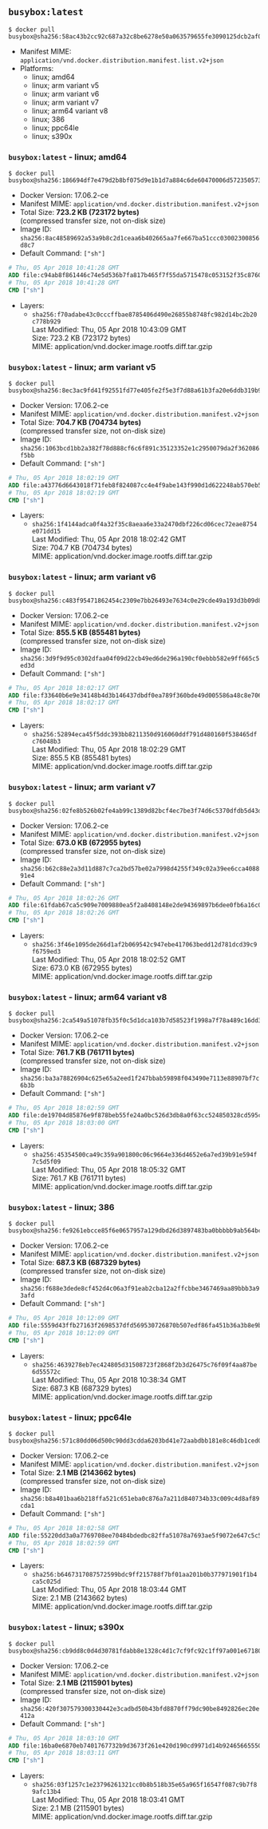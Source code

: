 ## `busybox:latest`

```console
$ docker pull busybox@sha256:58ac43b2cc92c687a32c8be6278e50a063579655fe3090125dcb2af0ff9e1a64
```

-	Manifest MIME: `application/vnd.docker.distribution.manifest.list.v2+json`
-	Platforms:
	-	linux; amd64
	-	linux; arm variant v5
	-	linux; arm variant v6
	-	linux; arm variant v7
	-	linux; arm64 variant v8
	-	linux; 386
	-	linux; ppc64le
	-	linux; s390x

### `busybox:latest` - linux; amd64

```console
$ docker pull busybox@sha256:186694df7e479d2b8bf075d9e1b1d7a884c6de60470006d572350573bfa6dcd2
```

-	Docker Version: 17.06.2-ce
-	Manifest MIME: `application/vnd.docker.distribution.manifest.v2+json`
-	Total Size: **723.2 KB (723172 bytes)**  
	(compressed transfer size, not on-disk size)
-	Image ID: `sha256:8ac48589692a53a9b8c2d1ceaa6b402665aa7fe667ba51ccc03002300856d8c7`
-	Default Command: `["sh"]`

```dockerfile
# Thu, 05 Apr 2018 10:41:28 GMT
ADD file:c94ab8f861446c74e5d536b7fa817b465f7f55da5715478c053152f35c8760c3 in / 
# Thu, 05 Apr 2018 10:41:28 GMT
CMD ["sh"]
```

-	Layers:
	-	`sha256:f70adabe43c0cccffbae8785406d490e26855b8748fc982d14bc2b20c778b929`  
		Last Modified: Thu, 05 Apr 2018 10:43:09 GMT  
		Size: 723.2 KB (723172 bytes)  
		MIME: application/vnd.docker.image.rootfs.diff.tar.gzip

### `busybox:latest` - linux; arm variant v5

```console
$ docker pull busybox@sha256:8ec3ac9fd41f92551fd77e405fe2f5e3f7d88a61b3fa20e6ddb319b97e0c7940
```

-	Docker Version: 17.06.2-ce
-	Manifest MIME: `application/vnd.docker.distribution.manifest.v2+json`
-	Total Size: **704.7 KB (704734 bytes)**  
	(compressed transfer size, not on-disk size)
-	Image ID: `sha256:1063bcd1bb2a382f78d888cf6c6f891c35123352e1c2950079da2f362086f5bb`
-	Default Command: `["sh"]`

```dockerfile
# Thu, 05 Apr 2018 18:02:19 GMT
ADD file:a43776d6643018f71feb8f824087cc4e4f9abe143f990d1d622248ab570eb503 in / 
# Thu, 05 Apr 2018 18:02:19 GMT
CMD ["sh"]
```

-	Layers:
	-	`sha256:1f4144adca0f4a32f35c8aeaa6e33a2470dbf226cd06cec72eae8754e071dd15`  
		Last Modified: Thu, 05 Apr 2018 18:02:42 GMT  
		Size: 704.7 KB (704734 bytes)  
		MIME: application/vnd.docker.image.rootfs.diff.tar.gzip

### `busybox:latest` - linux; arm variant v6

```console
$ docker pull busybox@sha256:c483f95471862454c2309e7bb26493e7634c0e29cde49a193d3b09d803e0fdea
```

-	Docker Version: 17.06.2-ce
-	Manifest MIME: `application/vnd.docker.distribution.manifest.v2+json`
-	Total Size: **855.5 KB (855481 bytes)**  
	(compressed transfer size, not on-disk size)
-	Image ID: `sha256:3d9f9d95c0302dfaa04f09d22cb49ed6de296a190cf0ebbb582e9ff665c5ed3d`
-	Default Command: `["sh"]`

```dockerfile
# Thu, 05 Apr 2018 18:02:17 GMT
ADD file:f33640b6e9e34148b4d3b146437dbdf0ea789f360bde49d005586a48c8e706f4 in / 
# Thu, 05 Apr 2018 18:02:17 GMT
CMD ["sh"]
```

-	Layers:
	-	`sha256:52894eca45f5ddc393bb8211350d916060ddf791d480160f538465dfc76048b3`  
		Last Modified: Thu, 05 Apr 2018 18:02:29 GMT  
		Size: 855.5 KB (855481 bytes)  
		MIME: application/vnd.docker.image.rootfs.diff.tar.gzip

### `busybox:latest` - linux; arm variant v7

```console
$ docker pull busybox@sha256:02fe8b526b02fe4ab99c1389d82bcf4ec7be3f74d6c5370dfdb5d43df79253d5
```

-	Docker Version: 17.06.2-ce
-	Manifest MIME: `application/vnd.docker.distribution.manifest.v2+json`
-	Total Size: **673.0 KB (672955 bytes)**  
	(compressed transfer size, not on-disk size)
-	Image ID: `sha256:b62c88e2a3d11d887c7ca2bd57be02a7998d4255f349c02a39ee6cca408891e4`
-	Default Command: `["sh"]`

```dockerfile
# Thu, 05 Apr 2018 18:02:26 GMT
ADD file:61fdab67ca5c909e7009880ea5f2a8408148e2de94369897b6dee0fb6a16c07a in / 
# Thu, 05 Apr 2018 18:02:26 GMT
CMD ["sh"]
```

-	Layers:
	-	`sha256:3f46e1095de266d1af2b069542c947ebe417063bedd12d781dcd39c9f6759ed3`  
		Last Modified: Thu, 05 Apr 2018 18:02:52 GMT  
		Size: 673.0 KB (672955 bytes)  
		MIME: application/vnd.docker.image.rootfs.diff.tar.gzip

### `busybox:latest` - linux; arm64 variant v8

```console
$ docker pull busybox@sha256:2ca549a51078fb35f0c5d1dca103b7d58523f1998a7f78a489c16dd38a5c5cf9
```

-	Docker Version: 17.06.2-ce
-	Manifest MIME: `application/vnd.docker.distribution.manifest.v2+json`
-	Total Size: **761.7 KB (761711 bytes)**  
	(compressed transfer size, not on-disk size)
-	Image ID: `sha256:ba3a78826904c625e65a2eed1f247bbab59898f043490e7113e88907bf7c6b3b`
-	Default Command: `["sh"]`

```dockerfile
# Thu, 05 Apr 2018 18:02:59 GMT
ADD file:de19704d85876e9f878beb55fe24a0bc526d3db8a0f63cc524850328cd595c03 in / 
# Thu, 05 Apr 2018 18:03:00 GMT
CMD ["sh"]
```

-	Layers:
	-	`sha256:45354500ca49c359a901800c06c9664e336d4652e6a7ed39b91e594f7c5d5f09`  
		Last Modified: Thu, 05 Apr 2018 18:05:32 GMT  
		Size: 761.7 KB (761711 bytes)  
		MIME: application/vnd.docker.image.rootfs.diff.tar.gzip

### `busybox:latest` - linux; 386

```console
$ docker pull busybox@sha256:fe9261ebcce85f6e0657957a129dbd26d3897483ba0bbbbb9ab564bc81041906
```

-	Docker Version: 17.06.2-ce
-	Manifest MIME: `application/vnd.docker.distribution.manifest.v2+json`
-	Total Size: **687.3 KB (687329 bytes)**  
	(compressed transfer size, not on-disk size)
-	Image ID: `sha256:f688e3dede8cf452d4c06a3f91eab2cba12a2ffcbbe3467469aa89bbb3a93afd`
-	Default Command: `["sh"]`

```dockerfile
# Thu, 05 Apr 2018 10:12:09 GMT
ADD file:5559d43ffb27163f2698537dfd569530726870b507edf86fa451b36a3b8e9b12 in / 
# Thu, 05 Apr 2018 10:12:09 GMT
CMD ["sh"]
```

-	Layers:
	-	`sha256:4639278eb7ec424805d31508723f2868f2b3d26475c76f09f4aa87be6d55572c`  
		Last Modified: Thu, 05 Apr 2018 10:38:34 GMT  
		Size: 687.3 KB (687329 bytes)  
		MIME: application/vnd.docker.image.rootfs.diff.tar.gzip

### `busybox:latest` - linux; ppc64le

```console
$ docker pull busybox@sha256:571c80dd06d500c90dd3cdda6203bd41e72aabdbb181e8c46db1ced0fc448ea0
```

-	Docker Version: 17.06.2-ce
-	Manifest MIME: `application/vnd.docker.distribution.manifest.v2+json`
-	Total Size: **2.1 MB (2143662 bytes)**  
	(compressed transfer size, not on-disk size)
-	Image ID: `sha256:b8a401baa6b218ffa521c651eba0c876a7a211d840734b33c009c4d8af89cda1`
-	Default Command: `["sh"]`

```dockerfile
# Thu, 05 Apr 2018 18:02:58 GMT
ADD file:55220dd3a0a7769708ee70484bdedbc82ffa51078a7693ae5f9072e647c5c5e8 in / 
# Thu, 05 Apr 2018 18:02:59 GMT
CMD ["sh"]
```

-	Layers:
	-	`sha256:b6467317087572599bdc9ff215788f7bf01aa201b0b377971901f1b4ca5c025d`  
		Last Modified: Thu, 05 Apr 2018 18:03:44 GMT  
		Size: 2.1 MB (2143662 bytes)  
		MIME: application/vnd.docker.image.rootfs.diff.tar.gzip

### `busybox:latest` - linux; s390x

```console
$ docker pull busybox@sha256:cb9dd8c0d4d30781fdabb8e1328c4d1c7cf9fc92c1ff97a001e6718037b660f8
```

-	Docker Version: 17.06.2-ce
-	Manifest MIME: `application/vnd.docker.distribution.manifest.v2+json`
-	Total Size: **2.1 MB (2115901 bytes)**  
	(compressed transfer size, not on-disk size)
-	Image ID: `sha256:420f307579300330442e3cadbd50b43bfd8870ff79dc90be8492826ec20e412a`
-	Default Command: `["sh"]`

```dockerfile
# Thu, 05 Apr 2018 18:03:10 GMT
ADD file:16ba0e6870eb7401767732b9d3673f261e420d190cd9971d14b92465665550f6 in / 
# Thu, 05 Apr 2018 18:03:11 GMT
CMD ["sh"]
```

-	Layers:
	-	`sha256:03f1257c1e23796261321cc0b8b518b35e65a965f16547f087c9b7f89afc13b4`  
		Last Modified: Thu, 05 Apr 2018 18:03:41 GMT  
		Size: 2.1 MB (2115901 bytes)  
		MIME: application/vnd.docker.image.rootfs.diff.tar.gzip
